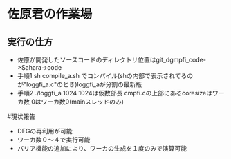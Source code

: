 # 佐原君の作業場
## 実行の仕方
- 佐原が開発したソースコードのディレクトリ位置はgit_dgmpfi_code->Sahara->code
- 手順1  sh compile_a.sh  でコンパイル(shの内部で表示されてるのが"loggfi_a.c"のとき)loggfi_aが分割の最新版
- 手順2 ./loggfi_a 1024    1024は仮数部長
cmpfi.cの上部にあるcoresizeはワーカ数 0はワーカ数0(mainスレッドのみ)



#現状報告
- DFGの再利用が可能
- ワーカ数０〜４で実行可能
- バリア機能の追加により、ワーカの生成を１度のみで演算可能
